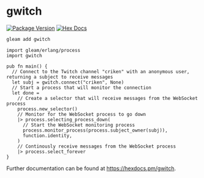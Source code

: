 # gwitch

[![Package Version](https://img.shields.io/hexpm/v/gwitch)](https://hex.pm/packages/gwitch)
[![Hex Docs](https://img.shields.io/badge/hex-docs-ffaff3)](https://hexdocs.pm/gwitch/)

```sh
gleam add gwitch
```
```gleam
import gleam/erlang/process
import gwitch

pub fn main() {
  // Connect to the Twitch channel "criken" with an anonymous user, returning a subject to receive messages
  let subj = gwitch.connect("criken", None)
  // Start a process that will monitor the connection
  let done =
    // Create a selector that will receive messages from the WebSocket process
    process.new_selector()
    // Monitor for the WebSocket process to go down
    |> process.selecting_process_down(
      // Start the WebSocket monitoring process
      process.monitor_process(process.subject_owner(subj)),
      function.identity,
    )
    // Continously receive messages from the WebSocket process
    |> process.select_forever
}
```

Further documentation can be found at <https://hexdocs.pm/gwitch>.
